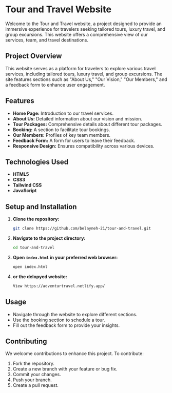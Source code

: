 
# Tour and Travel Website

Welcome to the Tour and Travel website, a project designed to provide an immersive experience for travelers seeking tailored tours, luxury travel, and group excursions. This website offers a comprehensive view of our services, team, and travel destinations.

## Project Overview

This website serves as a platform for travelers to explore various travel services, including tailored tours, luxury travel, and group excursions. The site features sections such as "About Us," "Our Vision," "Our Members," and a feedback form to enhance user engagement.

## Features

- **Home Page:** Introduction to our travel services.
- **About Us:** Detailed information about our vision and mission.
- **Tour Packages:** Comprehensive details about different tour packages.
- **Booking:** A section to facilitate tour bookings.
- **Our Members:** Profiles of key team members.
- **Feedback Form:** A form for users to leave their feedback.
- **Responsive Design:** Ensures compatibility across various devices.

## Technologies Used

- **HTML5**
- **CSS3**
- **Tailwind CSS**
- **JavaScript**

## Setup and Installation

1. **Clone the repository:**

   ```bash
   git clone https://github.com/belayneh-21/tour-and-travel.git
   ```

2. **Navigate to the project directory:**

   ```bash
   cd tour-and-travel
   ```

3. **Open `index.html` in your preferred web browser:**

   ```bash
   open index.html
   ```
4. **or the delopyed website:**

   ```bash
   View https://adventurtravel.netlify.app/
   ```

## Usage

- Navigate through the website to explore different sections.
- Use the booking section to schedule a tour.
- Fill out the feedback form to provide your insights.

## Contributing

We welcome contributions to enhance this project. To contribute:

1. Fork the repository.
2. Create a new branch with your feature or bug fix.
3. Commit your changes.
4. Push your branch.
5. Create a pull request.

